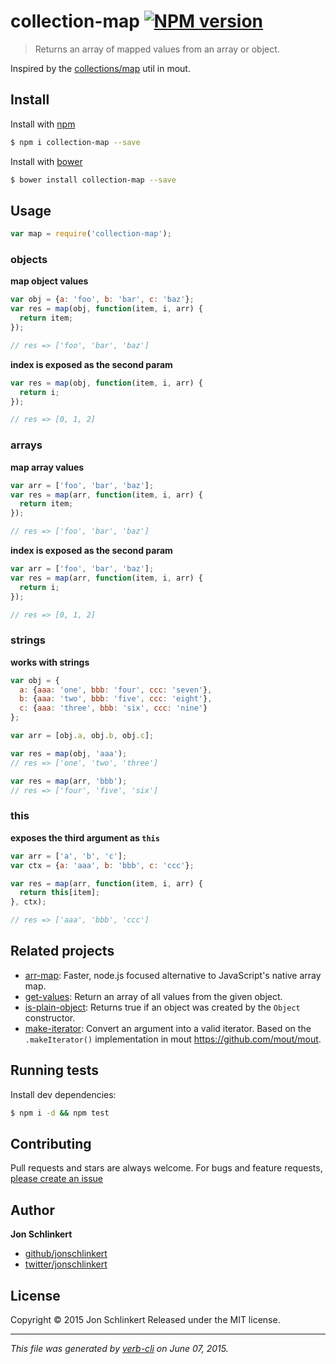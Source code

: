 # collection-map [![NPM version](https://badge.fury.io/js/collection-map.svg)](http://badge.fury.io/js/collection-map)

> Returns an array of mapped values from an array or object.

Inspired by the [collections/map](http://moutjs.com/) util in mout.

## Install

Install with [npm](https://www.npmjs.com/)

```sh
$ npm i collection-map --save
```

Install with [bower](http://bower.io/)

```sh
$ bower install collection-map --save
```

## Usage

```js
var map = require('collection-map');
```

### objects

**map object values**

```js
var obj = {a: 'foo', b: 'bar', c: 'baz'};
var res = map(obj, function(item, i, arr) {
  return item;
});

// res => ['foo', 'bar', 'baz']
```

**index is exposed as the second param**

```js
var res = map(obj, function(item, i, arr) {
  return i;
});

// res => [0, 1, 2]
```

### arrays

**map array values**

```js
var arr = ['foo', 'bar', 'baz'];
var res = map(arr, function(item, i, arr) {
  return item;
});

// res => ['foo', 'bar', 'baz']
```

**index is exposed as the second param**

```js
var arr = ['foo', 'bar', 'baz'];
var res = map(arr, function(item, i, arr) {
  return i;
});

// res => [0, 1, 2]
```

### strings

**works with strings**

```js
var obj = {
  a: {aaa: 'one', bbb: 'four', ccc: 'seven'},
  b: {aaa: 'two', bbb: 'five', ccc: 'eight'},
  c: {aaa: 'three', bbb: 'six', ccc: 'nine'}
};

var arr = [obj.a, obj.b, obj.c];

var res = map(obj, 'aaa');
// res => ['one', 'two', 'three']

var res = map(arr, 'bbb');
// res => ['four', 'five', 'six']
```

### this

**exposes the third argument as `this`**

```js
var arr = ['a', 'b', 'c'];
var ctx = {a: 'aaa', b: 'bbb', c: 'ccc'};

var res = map(arr, function(item, i, arr) {
  return this[item];
}, ctx);

// res => ['aaa', 'bbb', 'ccc']
```

## Related projects

* [arr-map](https://github.com/jonschlinkert/arr-map): Faster, node.js focused alternative to JavaScript's native array map.
* [get-values](https://github.com/jonschlinkert/get-values): Return an array of all values from the given object.
* [is-plain-object](https://github.com/jonschlinkert/is-plain-object): Returns true if an object was created by the `Object` constructor.
* [make-iterator](https://github.com/jonschlinkert/make-iterator): Convert an argument into a valid iterator. Based on the `.makeIterator()` implementation in mout https://github.com/mout/mout.

## Running tests

Install dev dependencies:

```sh
$ npm i -d && npm test
```

## Contributing

Pull requests and stars are always welcome. For bugs and feature requests, [please create an issue](https://github.com/jonschlinkert/collection-map/issues/new)

## Author

**Jon Schlinkert**

+ [github/jonschlinkert](https://github.com/jonschlinkert)
+ [twitter/jonschlinkert](http://twitter.com/jonschlinkert)

## License

Copyright © 2015 Jon Schlinkert
Released under the MIT license.

***

_This file was generated by [verb-cli](https://github.com/assemble/verb-cli) on June 07, 2015._
